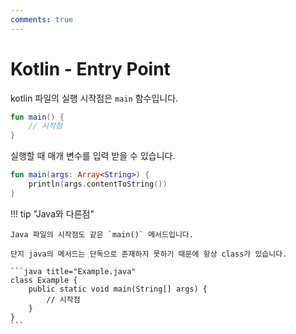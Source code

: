 ```yaml
---
comments: true
---
```


# Kotlin - Entry Point

kotlin 파일의 실행 시작점은 `main` 함수입니다.

```kotlin
fun main() {
    // 시작점
}
```

실행할 때 매개 변수를 입력 받을 수 있습니다.

```kotlin
fun main(args: Array<String>) {
    println(args.contentToString())
}
```

!!! tip "Java와 다른점"

    Java 파일의 시작점도 같은 `main()` 메서드입니다.

    단지 java의 메서드는 단독으로 존재하지 못하기 때문에 항상 class가 있습니다.

    ```java title="Example.java"
    class Example {
        public static void main(String[] args) {
            // 시작점
        }
    }
    ```

